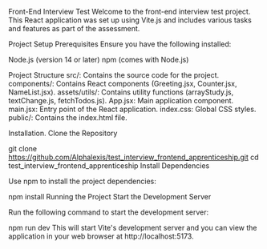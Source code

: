 Front-End Interview Test
Welcome to the front-end interview test project. This React application was set up using Vite.js and includes various tasks and features as part of the assessment.

Project Setup
Prerequisites
Ensure you have the following installed:

Node.js (version 14 or later)
npm (comes with Node.js)

Project Structure
src/: Contains the source code for the project.
components/: Contains React components (Greeting.jsx, Counter.jsx, NameList.jsx).
assets/utils/: Contains utility functions (arrayStudy.js, textChange.js, fetchTodos.js).
App.jsx: Main application component.
main.jsx: Entry point of the React application.
index.css: Global CSS styles.
public/: Contains the index.html file.

Installation.
Clone the Repository

git clone https://github.com/Alphalexis/test_interview_frontend_apprenticeship.git
cd test_interview_frontend_apprenticeship
Install Dependencies

Use npm to install the project dependencies:

npm install
Running the Project
Start the Development Server

Run the following command to start the development server:

npm run dev
This will start Vite's development server and you can view the application in your web browser at http://localhost:5173.
